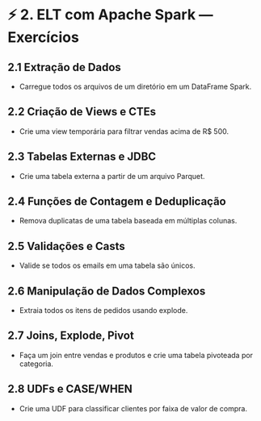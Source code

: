 # ⚡ 2. ELT com Apache Spark — Exercícios

## 2.1 Extração de Dados
- Carregue todos os arquivos de um diretório em um DataFrame Spark.

## 2.2 Criação de Views e CTEs
- Crie uma view temporária para filtrar vendas acima de R$ 500.

## 2.3 Tabelas Externas e JDBC
- Crie uma tabela externa a partir de um arquivo Parquet.

## 2.4 Funções de Contagem e Deduplicação
- Remova duplicatas de uma tabela baseada em múltiplas colunas.

## 2.5 Validações e Casts
- Valide se todos os emails em uma tabela são únicos.

## 2.6 Manipulação de Dados Complexos
- Extraia todos os itens de pedidos usando explode.

## 2.7 Joins, Explode, Pivot
- Faça um join entre vendas e produtos e crie uma tabela pivoteada por categoria.

## 2.8 UDFs e CASE/WHEN
- Crie uma UDF para classificar clientes por faixa de valor de compra. 